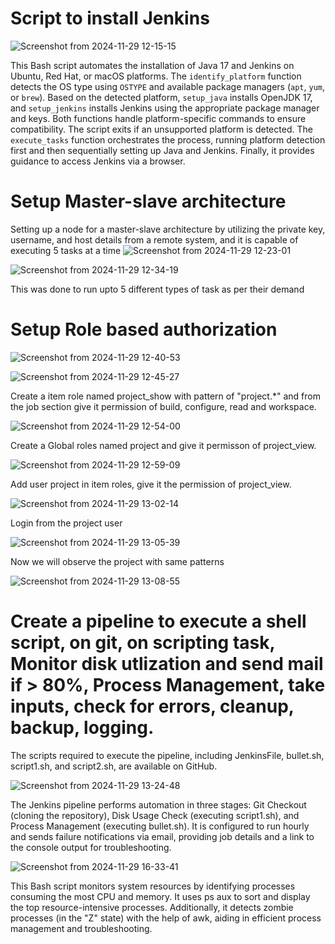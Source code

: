 # Script to install Jenkins

![Screenshot from 2024-11-29 12-15-15](https://github.com/user-attachments/assets/c0016c10-78a2-4840-ad10-6513d6d2d659)

This Bash script automates the installation of Java 17 and Jenkins on Ubuntu, Red Hat, or macOS platforms. The `identify_platform` function detects the OS type using `OSTYPE` and available package managers (`apt`, `yum`, or `brew`). Based on the detected platform, `setup_java` installs OpenJDK 17, and `setup_jenkins` installs Jenkins using the appropriate package manager and keys. Both functions handle platform-specific commands to ensure compatibility. The script exits if an unsupported platform is detected. The `execute_tasks` function orchestrates the process, running platform detection first and then sequentially setting up Java and Jenkins. Finally, it provides guidance to access Jenkins via a browser.


# Setup Master-slave architecture
Setting up a node for a master-slave architecture by utilizing the private key, username, and host details from a remote system, and it is capable of executing 5 tasks at a time
![Screenshot from 2024-11-29 12-23-01](https://github.com/user-attachments/assets/b7d2aad5-4c6a-4454-a11d-bf785d5bfd4f)

![Screenshot from 2024-11-29 12-34-19](https://github.com/user-attachments/assets/55a977b7-fc14-4642-872a-c6e2f04ebe09)


This was done to run upto 5 different types of task as per their demand

# Setup Role based authorization

![Screenshot from 2024-11-29 12-40-53](https://github.com/user-attachments/assets/049280e0-3691-4fc8-a211-aeb24abc415d)

![Screenshot from 2024-11-29 12-45-27](https://github.com/user-attachments/assets/7de52f25-e441-409b-bc0e-8fc213e0f1db)

Create a item role named project_show with pattern of "project.*" and from the job section give it permission of build, configure, read and workspace.

![Screenshot from 2024-11-29 12-54-00](https://github.com/user-attachments/assets/fecfee65-5378-4cc1-966d-5a031d026acd)

Create a Global roles named project and give it permisson of project_view.

![Screenshot from 2024-11-29 12-59-09](https://github.com/user-attachments/assets/6152969f-8770-4f79-a794-bd1cb1c3b675)

Add user project in item roles, give it the permission of project_view.

![Screenshot from 2024-11-29 13-02-14](https://github.com/user-attachments/assets/304d455c-38a2-4dac-8eb4-e6941113a26f)

Login from the project user

![Screenshot from 2024-11-29 13-05-39](https://github.com/user-attachments/assets/57cf67a2-fbc1-4c58-8dc3-0df1680de33d)

Now we will observe the project with same patterns

![Screenshot from 2024-11-29 13-08-55](https://github.com/user-attachments/assets/fad86eb4-d34d-4364-b3be-b04e5d72e5b9)

# Create a pipeline to execute a shell script, on git, on scripting task, Monitor disk utlization and send mail if > 80%, Process Management, take inputs, check for errors, cleanup, backup, logging.

The scripts required to execute the pipeline, including JenkinsFile, bullet.sh, script1.sh, and script2.sh, are available on GitHub.

![Screenshot from 2024-11-29 13-24-48](https://github.com/user-attachments/assets/3a86ea88-76df-4731-8d45-82c2eb966436)

The Jenkins pipeline performs automation in three stages: Git Checkout (cloning the repository), Disk Usage Check (executing script1.sh), and Process Management (executing bullet.sh). It is configured to run hourly and sends failure notifications via email, providing job details and a link to the console output for troubleshooting.

![Screenshot from 2024-11-29 16-33-41](https://github.com/user-attachments/assets/55346e9d-aac6-4041-a878-b329e76fc7c5)

This Bash script monitors system resources by identifying processes consuming the most CPU and memory. It uses ps aux to sort and display the top resource-intensive processes. Additionally, it detects zombie processes (in the "Z" state) with the help of awk, aiding in efficient process management and troubleshooting.









